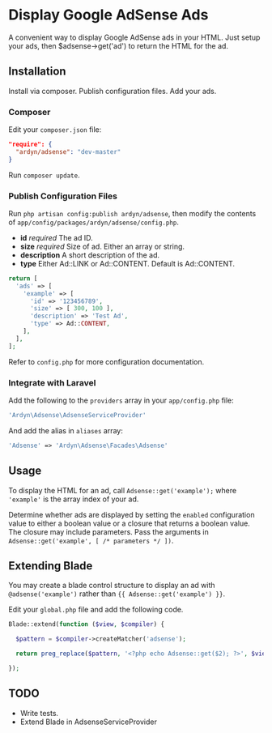 # Display Google AdSense Ads

A convenient way to display Google AdSense ads in your HTML. Just setup your ads,
then $adsense->get('ad') to return the HTML for the ad.

## Installation

Install via composer. Publish configuration files. Add your ads.

### Composer

Edit your `composer.json` file:

```json
"require": {
  "ardyn/adsense": "dev-master"
}
```
Run `composer update`.

### Publish Configuration Files

Run `php artisan config:publish ardyn/adsense`, then modify the contents of `app/config/packages/ardyn/adsense/config.php`.

* **id** *required* The ad ID.
* **size** *required* Size of ad. Either an array or string.
* **description** A short description of the ad.
* **type** Either Ad::LINK or Ad::CONTENT. Default is Ad::CONTENT.

```php
return [
  'ads' => [
    'example' => [
      'id' => '123456789',
      'size' => [ 300, 100 ],
      'description' => 'Test Ad',
      'type' => Ad::CONTENT,
    ],
  ],
];
```

Refer to `config.php` for more configuration documentation.

### Integrate with Laravel

Add the following to the `providers` array in your `app/config.php` file:

```php
'Ardyn\Adsense\AdsenseServiceProvider'
```

And add the alias in `aliases` array:

```php
'Adsense' => 'Ardyn\Adsense\Facades\Adsense'
```

## Usage

To display the HTML for an ad, call `Adsense::get('example');` where `'example'` is the array index of your ad.

Determine whether ads are displayed by setting the `enabled` configuration value to either a boolean value or
a closure that returns a boolean value. The closure may include parameters. Pass the arguments
in `Adsense::get('example', [ /* parameters */ ])`.

## Extending Blade

You may create a blade control structure to display an ad with `@adsense('example')` rather than `{{ Adsense::get('example') }}`.

Edit your `global.php` file and add the following code.

```php
Blade::extend(function ($view, $compiler) {

  $pattern = $compiler->createMatcher('adsense');

  return preg_replace($pattern, '<?php echo Adsense::get($2); ?>', $view);

});
```

## TODO

* Write tests.
* Extend Blade in AdsenseServiceProvider
